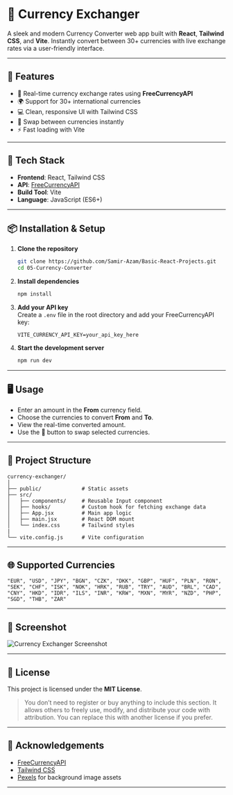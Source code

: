 # 💱 Currency Exchanger

A sleek and modern Currency Converter web app built with **React**, **Tailwind CSS**, and **Vite**. Instantly convert between 30+ currencies with live exchange rates via a user-friendly interface.

---

## 🚀 Features

- 🔄 Real-time currency exchange rates using **FreeCurrencyAPI**
- 🌍 Support for 30+ international currencies
- 💻 Clean, responsive UI with Tailwind CSS
- 🔁 Swap between currencies instantly
- ⚡ Fast loading with Vite

---

## 🧰 Tech Stack

- **Frontend**: React, Tailwind CSS
- **API**: [FreeCurrencyAPI](https://freecurrencyapi.com/)
- **Build Tool**: Vite
- **Language**: JavaScript (ES6+)

---

## 📦 Installation & Setup

1. **Clone the repository**
   ```bash
   git clone https://github.com/Samir-Azam/Basic-React-Projects.git
   cd 05-Currency-Converter
   ```

2. **Install dependencies**
   ```bash
   npm install
   ```

3. **Add your API key**  
   Create a `.env` file in the root directory and add your FreeCurrencyAPI key:
   ```env
   VITE_CURRENCY_API_KEY=your_api_key_here
   ```

4. **Start the development server**
   ```bash
   npm run dev
   ```

---

## 🖥 Usage

- Enter an amount in the **From** currency field.
- Choose the currencies to convert **From** and **To**.
- View the real-time converted amount.
- Use the 🔄 button to swap selected currencies.

---

## 📁 Project Structure

```
currency-exchanger/
│
├── public/             # Static assets
├── src/
│   ├── components/     # Reusable Input component
│   ├── hooks/          # Custom hook for fetching exchange data
│   ├── App.jsx         # Main app logic
│   ├── main.jsx        # React DOM mount
│   └── index.css       # Tailwind styles
|
└── vite.config.js      # Vite configuration
```

---

## 🌐 Supported Currencies

`"EUR", "USD", "JPY", "BGN", "CZK", "DKK", "GBP", "HUF", "PLN", "RON", "SEK", "CHF", "ISK", "NOK", "HRK", "RUB", "TRY", "AUD", "BRL", "CAD", "CNY", "HKD", "IDR", "ILS", "INR", "KRW", "MXN", "MYR", "NZD", "PHP", "SGD", "THB", "ZAR"`

---

## 📸 Screenshot


![Currency Exchanger Screenshot](./public/Screenshot.png)


---

## 📝 License

This project is licensed under the **MIT License**.

> You don’t need to register or buy anything to include this section. It allows others to freely use, modify, and distribute your code with attribution. You can replace this with another license if you prefer.

---

## 🙌 Acknowledgements

- [FreeCurrencyAPI](https://freecurrencyapi.com)
- [Tailwind CSS](https://tailwindcss.com/)
- [Pexels](https://pexels.com) for background image assets

---
